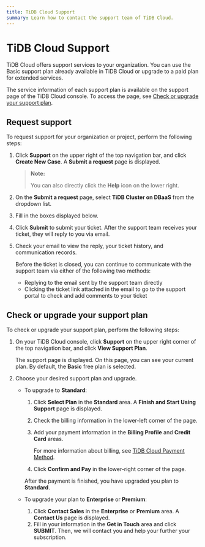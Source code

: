 ```yaml
---
title: TiDB Cloud Support
summary: Learn how to contact the support team of TiDB Cloud.
---
```


# TiDB Cloud Support

TiDB Cloud offers support services to your organization. You can use the Basic support plan already available in TiDB Cloud or upgrade to a paid plan for extended services.

The service information of each support plan is available on the support page of the TiDB Cloud console. To access the page, see [Check or upgrade your support plan](#check-or-upgrade-your-support-plan).

## Request support

To request support for your organization or project, perform the following steps:

1. Click **Support** on the upper right of the top navigation bar, and click **Create New Case**. A **Submit a request** page is displayed.

    > **Note:**
    >
    > You can also directly click the **Help** icon on the lower right.

2. On the **Submit a request** page, select **TiDB Cluster on DBaaS** from the dropdown list.

3. Fill in the boxes displayed below.

4. Click **Submit** to submit your ticket. After the support team receives your ticket, they will reply to you via email.

5. Check your email to view the reply, your ticket history, and communication records.

    Before the ticket is closed, you can continue to communicate with the support team via either of the following two methods:

    - Replying to the email sent by the support team directly
    - Clicking the ticket link attached in the email to go to the support portal to check and add comments to your ticket

## Check or upgrade your support plan

To check or upgrade your support plan, perform the following steps:

1. On your TiDB Cloud console, click **Support** on the upper right corner of the top navigation bar, and click **View Support Plan**.

    The support page is displayed. On this page, you can see your current plan. By default, the **Basic** free plan is selected.

2. Choose your desired support plan and upgrade.

    - To upgrade to **Standard**:

        1. Click **Select Plan** in the **Standard** area. A **Finish and Start Using Support** page is displayed.
        2. Check the billing information in the lower-left corner of the page.
        3. Add your payment information in the **Billing Profile** and **Credit Card** areas.

            For more information about billing, see [TiDB Cloud Payment Method](/tidb-cloud/tidb-cloud-billing.md#payment-method).

        4. Click **Confirm and Pay** in the lower-right corner of the page.

        After the payment is finished, you have upgraded you plan to **Standard**.

    - To upgrade your plan to **Enterprise** or **Premium**:

        1. Click **Contact Sales** in the **Enterprise** or **Premium** area. A **Contact Us** page is displayed.
        2. Fill in your information in the **Get in Touch** area and click **SUBMIT**. Then, we will contact you and help your further your subscription.
